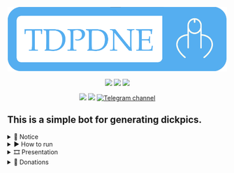 <p align="center">
    <img src="../res/logo.png"
        height="148">
</p>

<p align="center">
    <a alt=".NET build">
        <img src="https://github.com/cum-foundations/tdpdne-telegram-bot/actions/workflows/dotnet-build.yml/badge.svg" /></a>
    <a alt="Docker image build">
        <img src="https://github.com/cum-foundations/tdpdne-telegram-bot/actions/workflows/docker-image-build.yml/badge.svg" /></a>
    <a alt="Latest Release">
        <img src="https://img.shields.io/github/release/cum-foundations/tdpdne-telegram-bot.svg?style=flat&label=Release" /></a>
</p>

<p align="center">
    <a alt="Hits">
        <img src="https://visitor-badge.feriirawann.repl.co?username=cum-foundations&repo=tdpdne-telegram-bot&color=salat&label=Hits&style=badge" /></a>
    <a alt="Downloads">
        <img src="https://img.shields.io/github/downloads/cum-foundations/tdpdne-telegram-bot/total?color=blue&label=Downloads" /></a>
    <a href="https://t.me/cum_foundations">
        <img src="https://img.shields.io/badge/C.U.M.%20News-2CA5E0?style=flat&logo=telegram&logoColor=white"
            alt="Telegram channel"></a>
</p>

## This is a simple bot for generating dickpics.
</p>

<details>
<summary> 🔔 Notice</summary>

<br>

- Currently, the bot uses **polling** to receive updates from Telegram.  
- Due to the inability to have *good hardware* and as a result of generating new dickpics, [this](https://api.thisdickpicdoesnotexist.com) API is temporarily used to get them.

</details>

<details>
<summary> ▶️ How to run</summary>

- 🐳 [I'm familiar with Docker](how-to-run-with-docker.md)

- 🖥️ [I don't know what Docker is](how-to-run-without-docker.md)

</details>

<details>
<summary> 🎞️ Presentation</summary>

<br>

![Usage Example](../res/description-photo.gif)

</details>

<details>
<summary> 💸 Donations</summary>

<br>

*If you are not burdened and would like to help us practice [escapism](https://en.wikipedia.org/wiki/Escapism), we would be grateful for donations:*

💎**Toncoin:** ```EQAq7lYMaMFPcnSvNe5V9XSPtaQy4J2YNMYArGRi3w-VrsuM```

</details>
